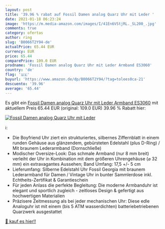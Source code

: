```yaml
---
layout: post
title: '39.96 % rabat auf Fossil Damen analog Quarz Uhr mit Leder '
date: 2021-01-18 06:23:24
image: 'https://m.media-amazon.com/images/I/41En6VStjRL._SL200_.jpg'
comments: true
category: ofertas
author: ring
slug: 'B0066T2Y94-de'
actualPrice: 65.44 EUR
currency: EUR
price: 65.44
comparePrice: 109.0 EUR
prodname: 'Fossil Damen analog Quarz Uhr mit Leder Armband ES3060'
country: 'de'
flag: '🇩🇪'
buyurl: 'https://www.amazon.de/dp/B0066T2Y94/?tag=tolees0ca-21'
descuento: '39.96'
average: '65.44'
---
```


Es gibt ein [Fossil Damen analog Quarz Uhr mit Leder Armband ES3060](https://www.amazon.de/dp/B0066T2Y94/?tag=tolees0ca-21) mit aktuellem Preis 65.44 EUR (original: 109.0 EUR) 39.96 % Rabatt hier:

[![Fossil Damen analog Quarz Uhr mit Leder ](https://m.media-amazon.com/images/I/41En6VStjRL._SL200_.jpg)](https://www.amazon.de/dp/B0066T2Y94/?tag=tolees0ca-21)

ℹ️:

- Die Boyfriend Uhr ziert ein strukturiertes, silbernes Ziffernblatt in einem runden Gehäuse aus glänzendem, gebürsteten Edelstahl (plus D-Ring) / Mit braunem Lederarmband (Dornschließe)
- Modischer Oversize-Look: Das schmale Armband (nur 8 mm breit) verleiht der Uhr in Kombination mit dem größeren Uhrengehäuse (⌀ 32 mm) ein extravagantes Aussehen; Band Umfang: 17,5 +/- 5 cm
- Lieferumfang: Silberne Edelstahl Uhr Fossil Georgia mit braunem Lederarmband für Damen / Vintage Uhr in bunter Sammlerdose inkl. Echtheits-Zertifikat & Garantieschein
- Für jeden Anlass die perfekte Begleitung: Die moderne Armbanduhr ist elegant und sportlich zugleich - zeitloses Design & gefertigt aus hochwertigen Materialien
- Präzisere Zeitmessung als bei jeder mechanischen Uhr: Diese edle Analoguhr ist mit einem (bis 5 ATM wasserdichten) batteriebetriebenen Quarzwerk ausgestattet

[🛒 kauf es hier!!](https://www.amazon.de/dp/B0066T2Y94/?tag=tolees0ca-21)
